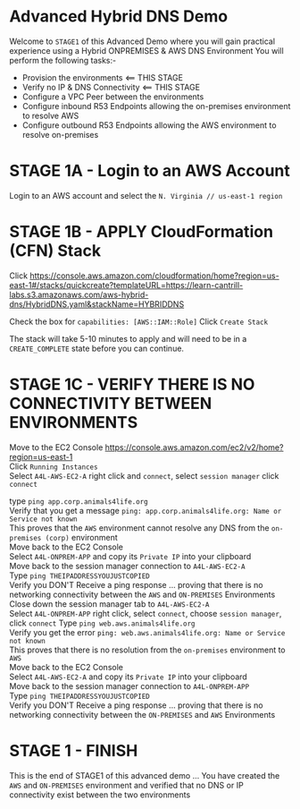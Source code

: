 # Advanced Hybrid DNS Demo  

Welcome to `STAGE1` of this Advanced Demo where you will gain practical experience using a Hybrid ONPREMISES & AWS DNS Environment
You will perform the following tasks:-  

- Provision the environments  <== THIS STAGE  
- Verify no IP & DNS Connectivity  <== THIS STAGE  
- Configure a VPC Peer between the environments  
- Configure inbound R53 Endpoints allowing the on-premises environment to resolve AWS  
- Configure outbound R53 Endpoints allowing the AWS environment to resolve on-premises  

# STAGE 1A - Login to an AWS Account    
Login to an AWS account and select the `N. Virginia // us-east-1 region`    

# STAGE 1B - APPLY CloudFormation (CFN) Stack  

Click https://console.aws.amazon.com/cloudformation/home?region=us-east-1#/stacks/quickcreate?templateURL=https://learn-cantrill-labs.s3.amazonaws.com/aws-hybrid-dns/HybridDNS.yaml&stackName=HYBRIDDNS  

Check the box for `capabilities: [AWS::IAM::Role]`
Click `Create Stack`

The stack will take 5-10 minutes to apply and will need to be in a `CREATE_COMPLETE` state before you can continue.  

# STAGE 1C - VERIFY THERE IS NO CONNECTIVITY BETWEEN ENVIRONMENTS  

Move to the EC2 Console https://console.aws.amazon.com/ec2/v2/home?region=us-east-1  
Click `Running Instances`  
Select `A4L-AWS-EC2-A` right click and `connect`, select `session manager` click `connect`  

type `ping app.corp.animals4life.org`  
Verify that you get a message `ping: app.corp.animals4life.org: Name or Service not known`  
This proves that the `AWS` environment cannot resolve any DNS from the `on-premises (corp)` environment  
Move back to the EC2 Console  
Select `A4L-ONPREM-APP` and copy its `Private IP` into your clipboard  
Move back to the session manager connection to `A4L-AWS-EC2-A`  
Type `ping THEIPADDRESSYOUJUSTCOPIED`  
Verify you DON'T Receive a ping response ... proving that there is no networking connectivity between the `AWS` and `ON-PREMISES` Environments  
Close down the session manager tab to `A4L-AWS-EC2-A`  
Select `A4L-ONPREM-APP` right click, select `connect`, choose `session manager`, click `connect` 
Type `ping web.aws.animals4life.org`  
Verify you get the error `ping: web.aws.animals4life.org: Name or Service not known`  
This proves that there is no resolution from the `on-premises` environment to `AWS`  
Move back to the EC2 Console  
Select `A4L-AWS-EC2-A` and copy its `Private IP` into your clipboard  
Move back to the session manager connection to `A4L-ONPREM-APP`  
Type `ping THEIPADDRESSYOUJUSTCOPIED`  
Verify you DON'T Receive a ping response ... proving that there is no networking connectivity between the `ON-PREMISES` and `AWS` Environments  

# STAGE 1 - FINISH 

This is the end of STAGE1 of this advanced demo ...
You have created the `AWS` and `ON-PREMISES` environment and verified that no DNS or IP connectivity exist between the two environments  